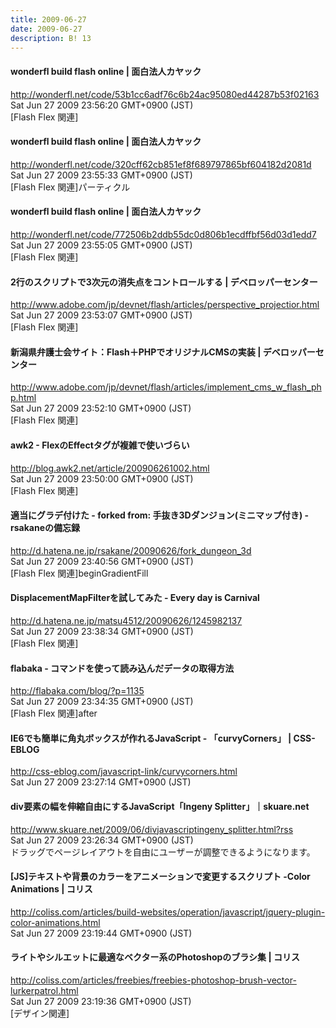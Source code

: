 ```yaml
---
title: 2009-06-27
date: 2009-06-27
description: B! 13
---
```


#### wonderfl build flash online | 面白法人カヤック
http://wonderfl.net/code/53b1cc6adf76c6b24ac95080ed44287b53f02163<br>
Sat Jun 27 2009 23:56:20 GMT+0900 (JST)<br>
[Flash Flex 関連]


#### wonderfl build flash online | 面白法人カヤック
http://wonderfl.net/code/320cff62cb851ef8f689797865bf604182d2081d<br>
Sat Jun 27 2009 23:55:33 GMT+0900 (JST)<br>
[Flash Flex 関連]パーティクル


#### wonderfl build flash online | 面白法人カヤック
http://wonderfl.net/code/772506b2ddb55dc0d806b1ecdffbf56d03d1edd7<br>
Sat Jun 27 2009 23:55:05 GMT+0900 (JST)<br>
[Flash Flex 関連]


#### 2行のスクリプトで3次元の消失点をコントロールする | デベロッパーセンター
http://www.adobe.com/jp/devnet/flash/articles/perspective_projectior.html<br>
Sat Jun 27 2009 23:53:07 GMT+0900 (JST)<br>
[Flash Flex 関連]


#### 新潟県弁護士会サイト：Flash＋PHPでオリジナルCMSの実装 | デベロッパーセンター
http://www.adobe.com/jp/devnet/flash/articles/implement_cms_w_flash_php.html<br>
Sat Jun 27 2009 23:52:10 GMT+0900 (JST)<br>
[Flash Flex 関連]


#### awk2 - FlexのEffectタグが複雑で使いづらい
http://blog.awk2.net/article/200906261002.html<br>
Sat Jun 27 2009 23:50:00 GMT+0900 (JST)<br>
[Flash Flex 関連]


#### 適当にグラデ付けた - forked from: 手抜き3Dダンジョン(ミニマップ付き) - rsakaneの備忘録
http://d.hatena.ne.jp/rsakane/20090626/fork_dungeon_3d<br>
Sat Jun 27 2009 23:40:56 GMT+0900 (JST)<br>
[Flash Flex 関連]beginGradientFill


#### DisplacementMapFilterを試してみた - Every day is Carnival
http://d.hatena.ne.jp/matsu4512/20090626/1245982137<br>
Sat Jun 27 2009 23:38:34 GMT+0900 (JST)<br>
[Flash Flex 関連]


#### flabaka - コマンドを使って読み込んだデータの取得方法
http://flabaka.com/blog/?p=1135<br>
Sat Jun 27 2009 23:34:35 GMT+0900 (JST)<br>
[Flash Flex 関連]after


#### IE6でも簡単に角丸ボックスが作れるJavaScript - 「curvyCorners」 | CSS-EBLOG
http://css-eblog.com/javascript-link/curvycorners.html<br>
Sat Jun 27 2009 23:27:14 GMT+0900 (JST)<br>


#### div要素の幅を伸縮自由にするJavaScript「Ingeny Splitter」｜skuare.net
http://www.skuare.net/2009/06/divjavascriptingeny_splitter.html?rss<br>
Sat Jun 27 2009 23:26:34 GMT+0900 (JST)<br>
ドラッグでページレイアウトを自由にユーザーが調整できるようになります。


####   [JS]テキストや背景のカラーをアニメーションで変更するスクリプト -Color Animations | コリス
http://coliss.com/articles/build-websites/operation/javascript/jquery-plugin-color-animations.html<br>
Sat Jun 27 2009 23:19:44 GMT+0900 (JST)<br>


####   ライトやシルエットに最適なベクター系のPhotoshopのブラシ集 | コリス
http://coliss.com/articles/freebies/freebies-photoshop-brush-vector-lurkerpatrol.html<br>
Sat Jun 27 2009 23:19:36 GMT+0900 (JST)<br>
[デザイン関連]


